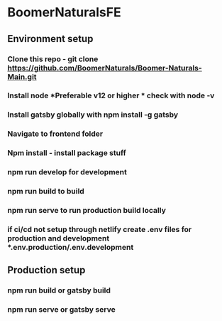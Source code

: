 # BoomerNaturalsFE

## Environment setup

### Clone this repo - git clone https://github.com/BoomerNaturals/Boomer-Naturals-Main.git
### Install node *Preferable v12 or higher * check with node -v
### Install gatsby globally with npm install -g gatsby
### Navigate to frontend folder 
### Npm install - install package stuff
### npm run develop for development
### npm run build to build
### npm run serve  to run production build locally
### if ci/cd not setup through netlify create .env files for production and development *.env.production/.env.development


## Production setup

### npm run build  or  gatsby build
### npm run serve  or gatsby serve